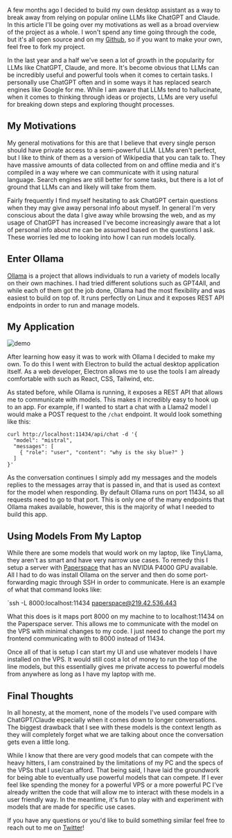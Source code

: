 A few months ago I decided to build my own desktop assistant as a way to break away from relying on popular online LLMs like ChatGPT and Claude. In this article I'll be going over my motivations as well as a broad overview of the project as a whole. I won't spend any time going through the code, but it's all open source and on my [Github](https://github.com/lorem-ipsumm/electron-gpt), so if you want to make your own, feel free to fork my project. 

In the last year and a half we've seen a lot of growth in the popularity for LLMs like ChatGPT, Claude, and more. It's become obvious that LLMs can be incredibly useful and powerful tools when it comes to certain tasks. I personally use ChatGPT often and in some ways it has replaced search engines like Google for me. While I am aware that LLMs tend to hallucinate, when it comes to thinking through ideas or projects, LLMs are very useful for breaking down steps and exploring thought processes.
## My Motivations 

My general motivations for this are that I believe that every single person should have private access to a semi-powerful LLM. LLMs aren't perfect, but I like to think of them as a version of Wikipedia that you can talk to. They have massive amounts of data collected from on and offline media and it's compiled in a way where we can communicate with it using natural language. Search engines are still better for some tasks, but there is a lot of ground that LLMs can and likely will take from them.

Fairly frequently I find myself hesitating to ask ChatGPT certain questions when they may give away personal info about myself. In general I'm very conscious about the data I give away while browsing the web, and as my usage of ChatGPT has increased I've become increasingly aware that a lot of personal info about me can be assumed based on the questions I ask. These worries led me to looking into how I can run models locally.
## Enter Ollama

[Ollama](https://ollama.com/) is a project that allows individuals to run a variety of models locally on their own machines. I had tried different solutions such as GPT4All, and while each of them got the job done, Ollama had the most flexibility and was easiest to build on top of. It runs perfectly on Linux and it exposes REST API endpoints in order to run and manage models.

## My Application

![demo](https://s12.gifyu.com/images/SVOJ0.gif)

After learning how easy it was to work with Ollama I decided to make my own. To do this I went with Electron to build the actual desktop application itself. As a web developer, Electron allows me to use the tools I am already comfortable with such as React, CSS, Tailwind, etc.

As stated before, while Ollama is running, it exposes a REST API that allows me to communicate with models. This makes it incredibly easy to hook up to an app. For example, if I wanted to start a chat with a Llama2 model I would make a POST request to the `/chat` endpoint. It would look something like this:

```
curl http://localhost:11434/api/chat -d '{
  "model": "mistral",
  "messages": [
    { "role": "user", "content": "why is the sky blue?" }
  ]
}'
```

As the conversation continues I simply add my messages and the models replies to the messages array that is passed in, and that is used as context for the model when responding. By default Ollama runs on port 11434, so all requests need to go to that port. This is only one of the many endpoints that Ollama makes available, however, this is the majority of what I needed to build this app.

## Using Models From My Laptop

While there are some models that would work on my laptop, like TinyLlama, they aren't as smart and have very narrow use cases. To remedy this I setup a server with [Paperspace](https://www.paperspace.com/) that has an NVIDIA P4000 GPU available. All I had to do was install Ollama on the server and then do some port-forwarding magic through SSH in order to communicate. Here is an example of what that command looks like:

`ssh -L 8000:localhost:11434 paperspace@219.42.536.443

What this does is it maps port 8000 on my machine to to localhost:11434 on the Paperspace server. This allows me to communicate with the model on the VPS with minimal changes to my code. I just need to change the port my frontend communicating with to 8000 instead of 11434.

Once all of that is setup I can start my UI and use whatever models I have installed on the VPS. It would still cost a lot of money to run the top of the line models, but this essentially gives me private access to powerful models from anywhere as long as I have my laptop with me.

## Final Thoughts

In all honesty, at the moment, none of the models I've used compare with ChatGPT/Claude especially when it comes down to longer conversations. The biggest drawback that I see with these models is the context length as they will completely forget what we are talking about once the conversation gets even a little long.

While I know that there are very good models that can compete with the heavy hitters, I am constrained by the limitations of my PC and the specs of the VPSs that I use/can afford. That being said, I have laid the groundwork for being able to eventually use powerful models that can compete. If I ever feel like spending the money for a powerful VPS or a more powerful PC I've already written the code that will allow me to interact with these models in a user friendly way. In the meantime, it's fun to play with and experiment with models that are made for specific use cases.

If you have any questions or you'd like to build something similar feel free to reach out to me on [Twitter](https://twitter.com/lorem___)!